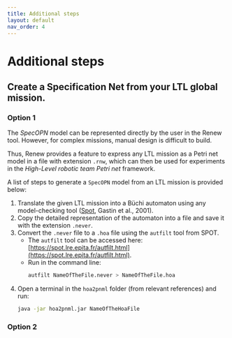```yaml
---
title: Additional steps
layout: default
nav_order: 4
---
```


# Additional steps 

## Create a Specification Net from your LTL global mission.

### Option 1

The $SpecOPN$ model can be represented directly by the user in the Renew tool. However, for complex missions, manual design is difficult to build.  

Thus, Renew provides a feature to express any LTL mission as a Petri net model in a file with extension `.rnw`, which can then be used for experiments in the *High-Level robotic team Petri net* framework.  

A list of steps to generate a `SpecOPN` model from an LTL mission is provided below:

1. Translate the given LTL mission into a Büchi automaton using any model-checking tool ([Spot](https://spot.lre.epita.fr/), Gastin et al., 2001).  
2. Copy the detailed representation of the automaton into a file and save it with the extension `.never`.  
3. Convert the `.never` file to a `.hoa` file using the `autfilt` tool from SPOT.  
   - The `autfilt` tool can be accessed here: [https://spot.lre.epita.fr/autfilt.html](https://spot.lre.epita.fr/autfilt.html).  
   - Run in the command line:  
     ```bash
     autfilt NameOfTheFile.never > NameOfTheFile.hoa
     ```
4. Open a terminal in the `hoa2pnml` folder (from relevant references) and run:  
   ```bash
   java -jar hoa2pnml.jar NameOfTheHoaFile

### Option 2


